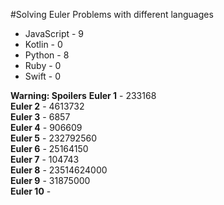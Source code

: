 #Solving Euler Problems with different languages

* JavaScript - 9
* Kotlin     - 0
* Python     - 8
* Ruby       - 0
* Swift      - 0

**Warning: Spoilers**
**Euler 1**  - 233168  
**Euler 2**  - 4613732  
**Euler 3**  - 6857  
**Euler 4**  - 906609  
**Euler 5**  - 232792560  
**Euler 6**  - 25164150  
**Euler 7**  - 104743  
**Euler 8**  - 23514624000  
**Euler 9**  - 31875000   
**Euler 10** -  
